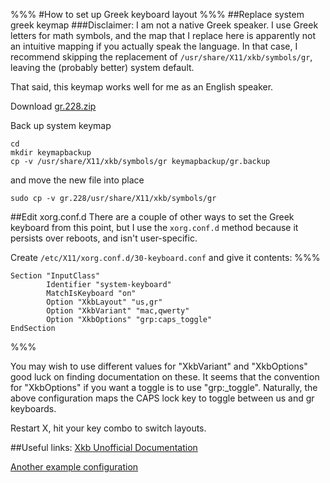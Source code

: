 %%%
#How to set up Greek keyboard layout
%%%
##Replace system greek keymap
###Disclaimer:
I am not a native Greek speaker. I use Greek letters for math symbols, and the map that I replace here is apparently not an intuitive mapping if you actually speak the language. In that case, I recommend skipping the replacement of `/usr/share/X11/xkb/symbols/gr`, leaving the (probably better) system default.

That said, this keymap works well for me as an English speaker.

Download [gr.228.zip][1]

Back up system keymap

```
cd
mkdir keymapbackup
cp -v /usr/share/X11/xkb/symbols/gr keymapbackup/gr.backup
```

and move the new file into place

```
sudo cp -v gr.228/usr/share/X11/xkb/symbols/gr
```

##Edit xorg.conf.d
There are a couple of other ways to set the Greek keyboard from this point, but I use the `xorg.conf.d` method because it persists over reboots, and isn't user-specific.

Create `/etc/X11/xorg.conf.d/30-keyboard.conf` and give it contents:
%%%
```
Section "InputClass"
        Identifier "system-keyboard"
        MatchIsKeyboard "on"
        Option "XkbLayout" "us,gr"
        Option "XkbVariant" "mac,qwerty"
        Option "XkbOptions" "grp:caps_toggle"
EndSection
```
%%%

You may wish to use different values for "XkbVariant" and "XkbOptions" good luck on finding documentation on these. It seems that the convention for "XkbOptions" if you want a toggle is to use "grp:<keyname>_toggle". Naturally, the above configuration maps the CAPS lock key to toggle between us and gr keyboards.

Restart X, hit your key combo to switch layouts.

##Useful links:
[Xkb Unofficial Documentation][2]

[Another example configuration][3]

[1]: http://www.frame-poythress.org/wp-content/uploads/2013/01/gr.228.zip "Alternative Greek Keymap"
[2]: http://www.charvolant.org/~doug/xkb/html/index.html "Xkb Unofficial Documentation"
[3]: https://bbs.archlinux.org/viewtopic.php?id=152018 "Another example"